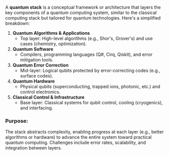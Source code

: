 A **quantum stack** is a conceptual framework or architecture that layers the key components of a quantum computing system, similar to the classical computing stack but tailored for quantum technologies. Here's a simplified breakdown:

1. **Quantum Algorithms & Applications**
    - Top layer: High-level algorithms (e.g., Shor's, Grover's) and use cases (chemistry, optimization).
2. **Quantum Software**
    - Compilers, programming languages (Q#, Cirq, Qiskit), and error mitigation tools.
3. **Quantum Error Correction**
    - Mid-layer: Logical qubits protected by error-correcting codes (e.g., surface codes).
4. **Quantum Hardware**
    - Physical qubits (superconducting, trapped ions, photonic, etc.) and control electronics.
5. **Classical Control & Infrastructure**
    - Base layer: Classical systems for qubit control, cooling (cryogenics), and interfacing.
### Purpose:
The stack abstracts complexity, enabling progress at each layer (e.g., better algorithms or hardware) to advance the entire system toward practical quantum computing. Challenges include error rates, scalability, and integration between layers.